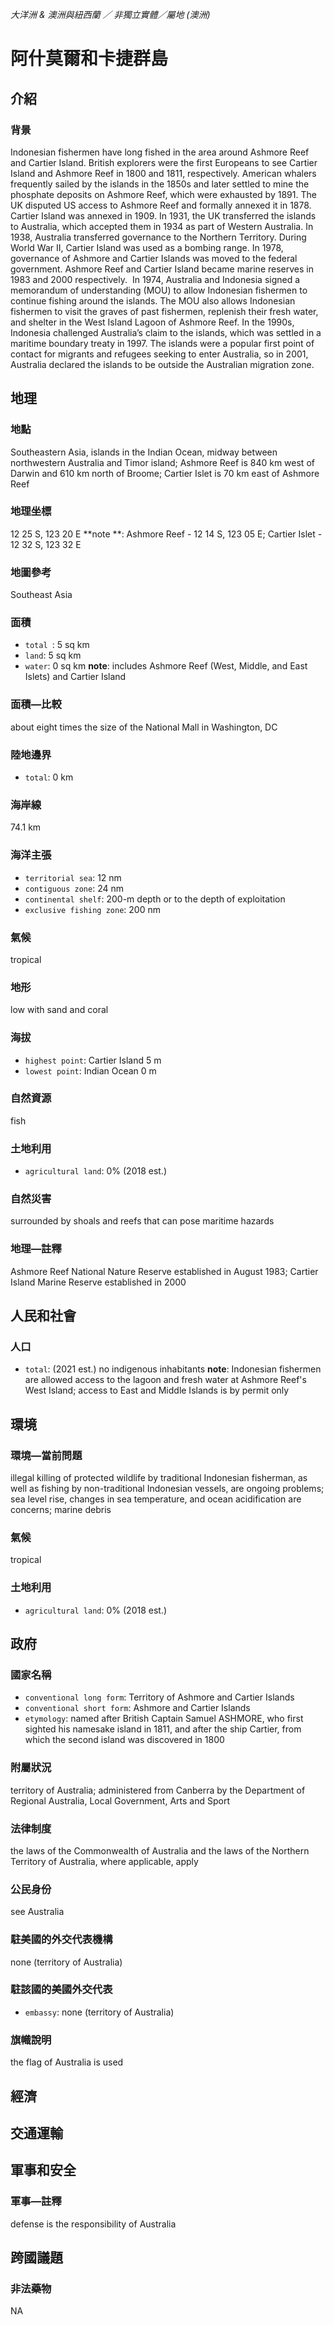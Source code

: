 _大洋洲 & 澳洲與紐西蘭 ／ 非獨立實體／屬地 (澳洲)_

# 阿什莫爾和卡捷群島

## 介紹

### 背景
Indonesian fishermen have long fished in the area around Ashmore Reef and Cartier Island. British explorers were the first Europeans to see Cartier Island and Ashmore Reef in 1800 and 1811, respectively. American whalers frequently sailed by the islands in the 1850s and later settled to mine the phosphate deposits on Ashmore Reef, which were exhausted by 1891. The UK disputed US access to Ashmore Reef and formally annexed it in 1878. Cartier Island was annexed in 1909. In 1931, the UK transferred the islands to Australia, which accepted them in 1934 as part of Western Australia. In 1938, Australia transferred governance to the Northern Territory. During World War II, Cartier Island was used as a bombing range. In 1978, governance of Ashmore and Cartier Islands was moved to the federal government. Ashmore Reef and Cartier Island became marine reserves in 1983 and 2000 respectively.  In 1974, Australia and Indonesia signed a memorandum of understanding (MOU) to allow Indonesian fishermen to continue fishing around the islands. The MOU also allows Indonesian fishermen to visit the graves of past fishermen, replenish their fresh water, and shelter in the West Island Lagoon of Ashmore Reef. In the 1990s, Indonesia challenged Australia’s claim to the islands, which was settled in a maritime boundary treaty in 1997. The islands were a popular first point of contact for migrants and refugees seeking to enter Australia, so in 2001, Australia declared the islands to be outside the Australian migration zone.

## 地理

### 地點
Southeastern Asia, islands in the Indian Ocean, midway between northwestern Australia and Timor island; Ashmore Reef is 840 km west of Darwin and 610 km north of Broome; Cartier Islet is 70 km east of Ashmore Reef

### 地理坐標
12 25 S, 123 20 E
**note **:  Ashmore Reef - 12 14 S, 123 05 E; Cartier Islet - 12 32 S, 123 32 E

### 地圖參考
Southeast Asia

### 面積
- `total `: 5 sq km
- `land`: 5 sq km
- `water`: 0 sq km
**note**:  includes Ashmore Reef (West, Middle, and East Islets) and Cartier Island

### 面積—比較
about eight times the size of the National Mall in Washington, DC

### 陸地邊界
- `total`: 0 km

### 海岸線
74.1 km

### 海洋主張
- `territorial sea`: 12 nm
- `contiguous zone`: 24 nm
- `continental shelf`: 200-m depth or to the depth of exploitation
- `exclusive fishing zone`: 200 nm

### 氣候
tropical

### 地形
low with sand and coral

### 海拔
- `highest point`: Cartier Island 5 m
- `lowest point`: Indian Ocean 0 m

### 自然資源
fish

### 土地利用
- `agricultural land`: 0% (2018 est.)

### 自然災害
surrounded by shoals and reefs that can pose maritime hazards

### 地理—註釋
Ashmore Reef National Nature Reserve established in August 1983; Cartier Island Marine Reserve established in 2000

## 人民和社會

### 人口
- `total`: (2021 est.) no indigenous inhabitants
**note**:  Indonesian fishermen are allowed access to the lagoon and fresh water at Ashmore Reef's West Island; access to East and Middle Islands is by permit only

## 環境

### 環境—當前問題
illegal killing of protected wildlife by traditional Indonesian fisherman, as well as fishing by non-traditional Indonesian vessels, are ongoing problems; sea level rise, changes in sea temperature, and ocean acidification are concerns; marine debris

### 氣候
tropical

### 土地利用
- `agricultural land`: 0% (2018 est.)

## 政府

### 國家名稱
- `conventional long form`: Territory of Ashmore and Cartier Islands
- `conventional short form`: Ashmore and Cartier Islands
- `etymology`: named after British Captain Samuel ASHMORE, who first sighted his namesake island in 1811, and after the ship Cartier, from which the second island was discovered in 1800

### 附屬狀況
territory of Australia; administered from Canberra by the Department of Regional Australia, Local Government, Arts and Sport

### 法律制度
the laws of the Commonwealth of Australia and the laws of the Northern Territory of Australia, where applicable, apply

### 公民身份
see Australia

### 駐美國的外交代表機構
none (territory of Australia)

### 駐該國的美國外交代表
- `embassy`: none (territory of Australia)

### 旗幟說明
the flag of Australia is used

## 經濟

## 交通運輸

## 軍事和安全

### 軍事—註釋
defense is the responsibility of Australia

## 跨國議題

### 非法藥物
NA


